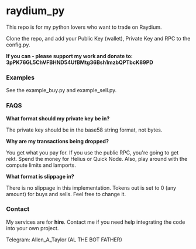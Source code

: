 # raydium_py

This repo is for my python lovers who want to trade on Raydium.

Clone the repo, and add your Public Key (wallet), Private Key and RPC to the config.py.

**If you can - please support my work and donate to: 3pPK76GL5ChVFBHND54UfBMtg36Bsh1mzbQPTbcK89PD**

### Examples

See the example_buy.py and example_sell.py. 

### FAQS

**What format should my private key be in?** 

The private key should be in the base58 string format, not bytes. 

**Why are my transactions being dropped?** 

You get what you pay for. If you use the public RPC, you're going to get rekt. Spend the money for Helius or Quick Node. Also, play around with the compute limits and lamports.

**What format is slippage in?** 

There is no slippage in this implementation. Tokens out is set to 0 (any amount) for buys and sells. Feel free to change it. 

### Contact

My services are for **hire**. Contact me if you need help integrating the code into your own project. 

Telegram: Allen_A_Taylor (AL THE BOT FATHER)
